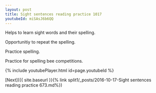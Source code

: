 ```yaml
---
layout: post
title: Sight sentences reading practice 1017
youtubeId: miSAsJ6b6QQ
---
```

 
 
Helps to learn sight words and their spelling.

Opportunitiy to repeat the spelling. 

Practice spelling. 
 
Practice for spelling bee competitions. 
 
{% include youtubePlayer.html id=page.youtubeId %}
 
 

[Next]({{ site.baseurl }}{% link  split1/_posts/2016-10-17-Sight sentences reading practice 673.md%})
 
